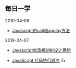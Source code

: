 ## 每日一学

2010-04-08
- [Javascript的call和applay方法](../article/Javascript的call和applay方法.md)

2019-04-07
- [Javascript继承机制的设计思想](http://www.ruanyifeng.com/blog/2011/06/designing_ideas_of_inheritance_mechanism_in_javascript.html)

- [JavaScript 代码执行顺序](https://www.cnblogs.com/wuyepeng/p/10147885.html) :+1:
